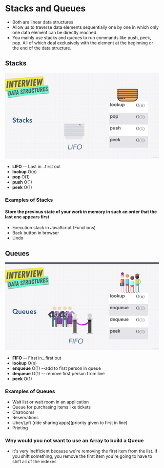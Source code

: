 # Stacks and Queues

* Both are linear data structures
* Allow us to traverse data elements sequentially one by one in which only one data element can be directly reached.
* You mainly use stacks and queues to run commands like push, peek, pop. All of which deal exclusively with the element at the beginning or the end of the data structure.

## Stacks

![Stacks](./Stacks.png?raw=true "Stacks")

* **LIFO** -- Last in...first out
* **lookup** O(n)
* **pop** O(1)
* **push** O(1)
* **peek** O(1)

### Examples of Stacks

#### Store the previous state of your work in memory in such an order that the last one appears first

* Execution stack in JavaScript (Functions)
* Back button in browser
* Undo

## Queues

![Queues](./Queues.png?raw=true "Queues")

* **FIFO** -- First in...first out
* **lookup** O(n)
* **enqueue** O(1) --add to first person in queue
* **dequeue** O(1) -- remove first person from line
* **peek** O(1)

### Examples of Queues

* Wait list or wait room in an application
* Queue for purchasing items like tickets
* Chatrooms
* Reservations
* Uber/Lyft (ride sharing apps)(priority given to first in line)
* Printing

### Why would you not want to use an Array to build a Queue

* it's very inefficient because we're removing the first item from the list. If you shift something, you remove the first item you're going to have to shift all of the indexes
